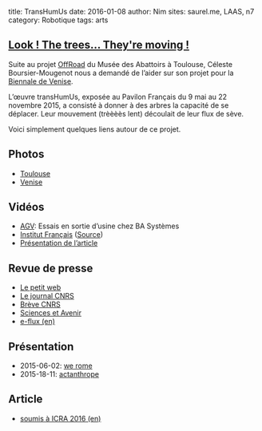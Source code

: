 title: TransHumUs
date: 2016-01-08
author: Nim
sites: saurel.me, LAAS, n7
category: Robotique
tags: arts

## [Look ! The trees… They're moving !](https://youtu.be/XzugQBkUrZk?t=1m07s)

Suite au projet [OffRoad](https://vimeo.com/87218362) du Musée des Abattoirs à Toulouse, Céleste Boursier-Mougenot nous a demandé de l’aider sur son projet pour la [Biennale de Venise](https://fr.wikipedia.org/wiki/Biennale_de_Venise).

L’œuvre transHumUs, exposée au Pavilon Français du 9 mai au 22 novembre 2015, a consisté à donner à des arbres la capacité de se déplacer. Leur mouvement (trèèèès lent) découlait de leur flux de sève.

Voici simplement quelques liens autour de ce projet.


## Photos
* [Toulouse](https://saurel.me/photo/album/transhumus-laas/)
* [Venise](https://saurel.me/photo/album/transhumus/)

## Vidéos
* [AGV](https://cloud.laas.fr/public.php?service=files&t=0578a1981c9b29d74106d3bd457c6a31): Essais en sortie d’usine chez BA Systèmes
* [Institut Français](https://cloud.laas.fr/public.php?service=files&t=5652e7550bed8b43ca34f79ed3204488) ([Source](http://www.institutfrancais.com/fr/actualites/pavillon-francais-biennale-de-venise-2015-revolutions))
* [Présentation de l’article](https://cloud.laas.fr/index.php/s/oMjKW870fdN55N0)

## Revue de presse
* [Le petit web](http://www.petitweb.fr/actualites/comment-ce-roboticien-a-fait-danser-les-arbres)
* [Le journal CNRS](https://lejournal.cnrs.fr/articles/larbre-qui-deambule)
* [Brève CNRS](http://www.cnrs.fr/inee/communication/breves/b115.html)
* [Sciences et Avenir](http://www.sciencesetavenir.fr/nature-environnement/20150515.OBS9007/a-la-biennale-de-venise-les-arbres-bougent.html)
* [e-flux (en)](http://www.e-flux.com/announcements/celeste-boursier-mougenot/)

## Présentation
* 2015-06-02: [we rome](media/we-rome_venise.pdf)
* 2015-18-11: [actanthrope](media/actanthrope.pdf)

## Article
* [soumis à ICRA 2016 (en)](https://hal.archives-ouvertes.fr/hal-01206067/document)
